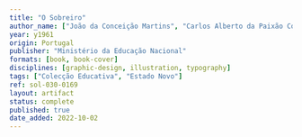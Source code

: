 ```yaml
---
title: "O Sobreiro"
author_name: ["João da Conceição Martins", "Carlos Alberto da Paixão Correia"]
year: y1961
origin: Portugal
publisher: "Ministério da Educação Nacional"
formats: [book, book-cover]
disciplines: [graphic-design, illustration, typography]
tags: ["Colecção Educativa", "Estado Novo"]
ref: sol-030-0169
layout: artifact
status: complete
published: true
date_added: 2022-10-02
---
```


